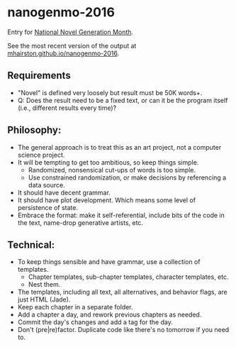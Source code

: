 # nanogenmo-2016
Entry for [National Novel Generation Month](https://github.com/NaNoGenMo/2016). 

See the most recent version of the output at [mhairston.github.io/nanogenmo-2016](http://mhairston.github.io/nanogenmo-2016).

## Requirements
* "Novel" is defined very loosely but result must be 50K words+.
* Q: Does the result need to be a fixed text, or can it be the program itself (i.e., different results every time)?

## Philosophy:

* The general approach is to treat this as an art project, not a computer science project.
* It will be tempting to get too ambitious, so keep things simple.
  * Randomized, nonsensical cut-ups of words is too simple. 
  * Use constrained randomization, or make decisions by referencing a data source.
* It should have decent grammar.
* It should have plot development. Which means some level of persistence of state.
* Embrace the format: make it self-referential, include bits of the code in the text, name-drop generative artists, etc.

## Technical:

* To keep things sensible and have grammar, use a collection of templates.
  * Chapter templates, sub-chapter templates, character templates, etc.
  * Nest them.
* The templates, including all text, all alternatives, and behavior flags, are just HTML (Jade).
* Keep each chapter in a separate folder.
* Add a chapter a day, and rework previous chapters as needed.
* Commit the day's changes and add a tag for the day.
* Don't (pre|re)factor. Duplicate code like there's no tomorrow if you need to.

